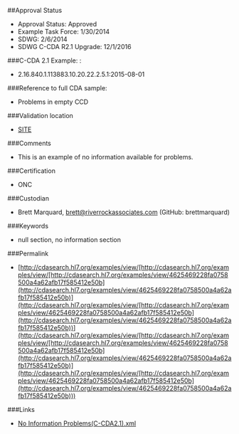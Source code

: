 ##Approval Status 

* Approval Status: Approved
* Example Task Force: 1/30/2014
* SDWG: 2/6/2014
* SDWG C-CDA R2.1 Upgrade: 12/1/2016    


###C-CDA 2.1 Example: 
: 

* 2.16.840.1.113883.10.20.22.2.5.1:2015-08-01

###Reference to full CDA sample:
* Problems in empty CCD


###Validation location

* [SITE](https://sitenv.org/c-cda-validator)


###Comments

* This is an example of no information available for problems.

###Certification

* ONC

###Custodian

* Brett Marquard, brett@riverrockassociates.com (GitHub: brettmarquard)

###Keywords

* null section, no information section


###Permalink 

* [http://cdasearch.hl7.org/examples/view/[http://cdasearch.hl7.org/examples/view/[http://cdasearch.hl7.org/examples/view/4625469228fa0758500a4a62afb17f585412e50b](http://cdasearch.hl7.org/examples/view/4625469228fa0758500a4a62afb17f585412e50b)](http://cdasearch.hl7.org/examples/view/[http://cdasearch.hl7.org/examples/view/4625469228fa0758500a4a62afb17f585412e50b](http://cdasearch.hl7.org/examples/view/4625469228fa0758500a4a62afb17f585412e50b))](http://cdasearch.hl7.org/examples/view/[http://cdasearch.hl7.org/examples/view/[http://cdasearch.hl7.org/examples/view/4625469228fa0758500a4a62afb17f585412e50b](http://cdasearch.hl7.org/examples/view/4625469228fa0758500a4a62afb17f585412e50b)](http://cdasearch.hl7.org/examples/view/[http://cdasearch.hl7.org/examples/view/4625469228fa0758500a4a62afb17f585412e50b](http://cdasearch.hl7.org/examples/view/4625469228fa0758500a4a62afb17f585412e50b)))

###Links 

* [No Information Problems(C-CDA2.1).xml](https://github.com/HL7/C-CDA-Examples/tree/master/General/No%20Section%20Information%20Problems/No%20Information%20Problems%28C-CDA2.1%29.xml)
